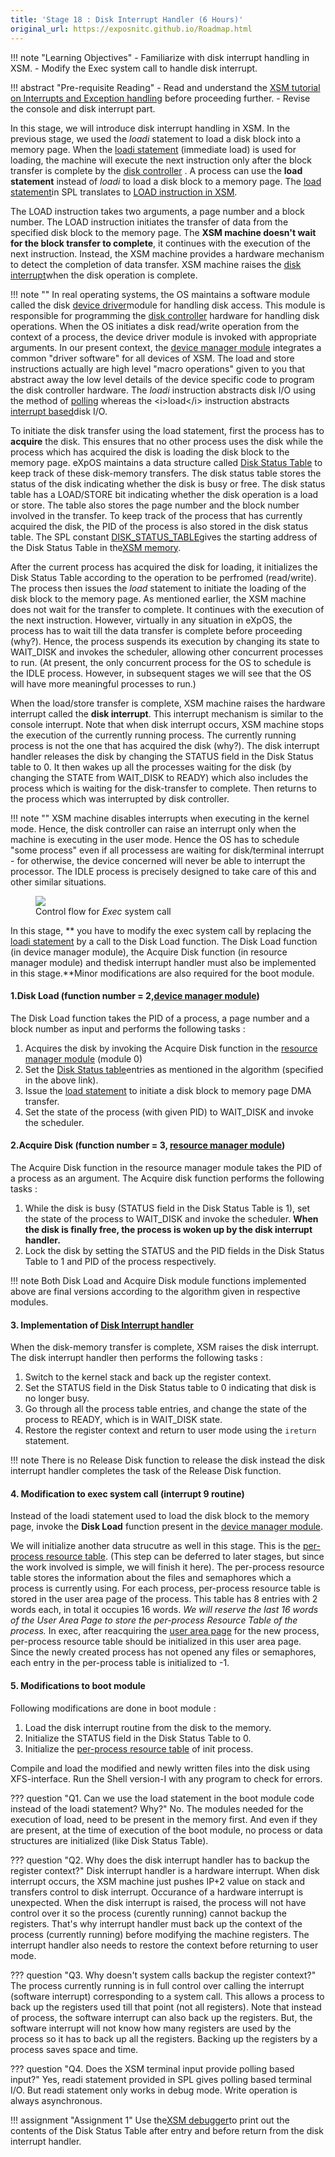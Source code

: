 ```yaml
---
title: 'Stage 18 : Disk Interrupt Handler (6 Hours)'
original_url: https://exposnitc.github.io/Roadmap.html
---
```


!!! note "Learning Objectives"
    - Familiarize with disk interrupt handling in XSM.
    - Modify the Exec system call to handle disk interrupt.

!!! abstract "Pre-requisite Reading"
    - Read and understand the [XSM tutorial on Interrupts and Exception handling](../tutorials/xsm-interrupts-tutorial.md#disk-and-console-interrupts) before proceeding further.
    - Revise the console and disk interrupt part.

In this stage, we will introduce disk interrupt handling in XSM. In the previous stage, we used
the *loadi* statement to load a disk block into a memory page. When the [loadi statement](../support-tools/spl.md) (immediate load) is used for loading, the machine will execute the next instruction only after the block transfer is complete by the [disk controller](../arch-spec/interrupts-exception-handling.md#disk-controller-interrupt) . A process can use the **load statement** instead of <i>loadi</i> to load a disk block to a memory page. The
[load statement](../support-tools/spl.md)in SPL translates to [LOAD instruction in XSM](../arch-spec/instruction-set.md).


The LOAD instruction takes two arguments, a page number and a block number. The LOAD
instruction initiates the transfer of data from the specified disk block to the memory page.
The **XSM machine doesn't wait for the block transfer to complete**, it continues with the
execution of the next instruction. Instead, the XSM machine provides a hardware mechanism to
detect the completion of data transfer. XSM machine raises the [disk interrupt](../tutorials/xsm-interrupts-tutorial.md#disk-and-console-interrupts)when the disk operation is complete.

!!! note ""
    In real operating systems, the OS maintains a software module called the disk [device driver](https://en.wikipedia.org/wiki/Device_driver)module for handling disk access. This module is responsible for programming the [disk controller](https://en.wikipedia.org/wiki/Disk_controller) hardware for handling disk operations. When the OS
    initiates a disk read/write operation from the context of a process, the device driver module is invoked with appropriate arguments. In our present context, the [device manager module](../modules/module-04.md) integrates a common "driver software" for all devices of XSM. The load and store instructions actually are high level "macro operations" given to you that abstract away the low level details of the device specific code to program the disk controller hardware. The <i>loadi</i> instruction abstracts disk I/O using the method of [polling](https://en.wikipedia.org/wiki/Polling_(computer_science)) whereas the <i>load</i> instruction abstracts [interrupt based](https://en.wikipedia.org/wiki/Asynchronous_I/O)disk I/O.

To initiate the disk transfer using the load statement, first the process has to **acquire**
the disk. This ensures that no other process uses the disk while the process which has acquired the disk is loading the disk block to the memory page. eXpOS maintains a data structure called [Disk Status Table](../os-design/mem-ds.md#disk-status-table) to keep track of these disk-memory transfers. The disk status table stores the status of the disk
indicating whether the disk is busy or free. The disk status table has a LOAD/STORE bit
indicating whether the disk operation is a load or store. The table also stores the page number
and the block number involved in the transfer. To keep track of the process that has currently
acquired the disk, the PID of the process is also stored in the disk status table. The SPL
constant [DISK_STATUS_TABLE](../support-tools/constants.md)gives the starting address of the Disk Status Table in the[XSM memory](../os-implementation.md).

After the current process has acquired the disk for loading, it initializes the Disk Status
Table according to the operation to be perfromed (read/write). The process then issues the
<i>load</i> statement to initiate the loading of the disk block to the memory page. As mentioned earlier,
the XSM machine does not wait for the transfer to complete. It continues with the execution of
the next instruction. However, virtually in any situation in eXpOS, the process has to wait
till the data transfer is complete before proceeding (why?). Hence, the process suspends its
execution by changing its state to WAIT_DISK and invokes the scheduler, allowing other
concurrent processes to run. (At present, the only concurrent process for the OS to schedule is
the IDLE process. However, in subsequent stages we will see that the OS will have more
meaningful processes to run.)

When the load/store transfer is complete, XSM machine raises the hardware interrupt called the **disk interrupt**.
This interrupt mechanism is similar to the console interrupt. Note that
when disk interrupt occurs, XSM machine stops the execution of the currently running process.
The currently running process is not the one that has acquired the disk (why?). The disk
interrupt handler releases the disk by changing the STATUS field in the Disk Status table to 0.
It then wakes up all the processes waiting for the disk (by changing the STATE from WAIT_DISK
to READY) which also includes the process which is waiting for the disk-transfer to complete.
Then returns to the process which was interrupted by disk controller.

!!! note ""
    XSM machine disables interrupts when executing in the kernel mode. Hence, the disk
    controller can raise an interrupt only when the machine is executing in the user mode.
    Hence the OS has to schedule "some process" even if all processess are waiting for
    disk/terminal interrupt - for otherwise, the device concerned will never be able to
    interrupt the processor. The IDLE process is precisely designed to take care of this and
    other similar situations.

<figure>
<img src="../../assets/img/roadmap/exec2.png"/>
<figcaption>Control flow for <i>Exec</i> system call</figcaption>
</figure>


In this stage, ** you have to modify the exec system call by replacing the [loadi statement](../support-tools/spl.md) by a call to the  Disk Load  function. The  Disk Load  function (in device manager module), the
Acquire Disk function (in resource manager module) and thedisk interrupt handler must also be implemented in
this stage.**Minor modifications are also required for the boot module.

#### 1.Disk Load (function number = 2,[device manager module](../modules/module-04.md))

The Disk Load function takes the PID of a process, a page number and a block number as input and performs the following tasks :
1. Acquires the disk by invoking the Acquire Disk function in the [resource manager module](../modules/module-00.md) (module 0)
2. Set the [Disk Status table](../os-design/mem-ds.md#disk-status-table)entries as mentioned in the algorithm (specified in the above link).
3. Issue the [load statement](../support-tools/spl.md) to initiate a disk block to memory page DMA transfer.
4. Set the state of the process (with given PID) to WAIT_DISK and invoke the scheduler.

#### 2.Acquire Disk (function number = 3, [resource manager module](../modules/module-00.md))

The Acquire Disk function in the resource manager module takes the PID of a process as an
argument. The Acquire disk function performs the following tasks :

1. While the disk is busy (STATUS field in the Disk Status Table is 1), set the state of
the process to WAIT_DISK and invoke the scheduler. **When the disk is finally free,
the process is woken up by the disk interrupt handler.**
2. Lock the disk by setting
the STATUS and the PID fields in the Disk Status Table to 1 and PID of the process
respectively.

!!! note 
    Both Disk Load and Acquire Disk module functions implemented above are final versions according to the algorithm given in respective modules.


#### 3. Implementation of [Disk Interrupt handler](../os-design/disk-interrupt.md)

When the disk-memory transfer is complete, XSM raises the disk interrupt. The disk interrupt handler then performs the following tasks :
1. Switch to the kernel stack and back up the register context.
2. Set the STATUS field in the Disk Status table to 0 indicating that disk is no longer busy.
3. Go through all the process table entries, and change the state of the process to READY, which is in WAIT_DISK state.
4. Restore the register context and return to user mode using the `ireturn` statement.

!!! note
    There is no Release Disk function to release the disk instead the disk interrupt handler completes the task of the Release Disk function.

#### 4. Modification to exec system call (interrupt 9 routine)

Instead of the loadi statement used to load the disk block to the memory page, invoke the **Disk Load**
function present in the [device manager module](../modules/module-04.md).


We will initialize another data strucutre as well in this stage. This is the
[per-process resource table](../os-design/process-table.md#per-process-resource-table). (This step can be deferred to later
stages, but since the work involved is simple, we will finish it here). The per-process
resource table stores the information about the files and semaphores which a process is
currently using. For each process, per-process resource table is stored in the user area
page of the process. This table has 8 entries with 2 words each, in total it occupies 16
words.
<i>We will reserve the last 16 words of the User Area Page to store the per-process
Resource Table of the process.</i>
In exec, after reacquiring the [user area page](../os-design/process-table.md#user-area) for the new process, per-process resource table should
be initialized in this user area page. Since the newly created process has not opened any
files or semaphores, each entry in the per-process table is initialized to -1.


#### 5. Modifications to boot module

Following modifications are done in boot module :

1. Load the disk interrupt routine from the disk to the memory.
2. Initialize the STATUS field in the Disk Status Table to 0.
3. Initialize the [per-process resource table](../os-design/process-table.md#per-process-resource-table) of init process.

Compile and load the modified and newly written files into the disk using XFS-interface. Run the Shell version-I with any program to check for errors.

??? question "Q1. Can we use the load statement in the boot module code instead of the loadi statement? Why?"
    No. The modules needed for the execution of load, need to be present in the memory
    first. And even if they are present, at the time of execution of the boot module, no
    process or data structures are initialized (like Disk Status Table).

??? question "Q2. Why does the disk interrupt handler has to backup the register context?"
    Disk interrupt handler is a hardware interrupt. When disk interrupt occurs, the XSM machine just pushes IP+2 value on stack and transfers control to disk interrupt. Occurance of a hardware interrupt is unexpected. When the disk interrupt is raised, the process will not have control over it so the process (curently running) cannot backup the registers. That's why interrupt handler must back up the context of the process (currently running) before modifying the machine registers. The interrupt handler also needs to restore the context before returning to user mode.

??? question "Q3. Why doesn't system calls backup the register context?"
    The process currently running is in full control over calling the interrupt (software interrupt) corresponding to a system call. This allows a process to back up the registers used till that point (not all registers). Note that instead of process, the software interrupt can also back up the registers. But, the software interrupt will not know how many registers are used by the process so it has to back up all the registers. Backing up the registers by a process saves space and time.

??? question "Q4. Does the XSM terminal input provide polling based input?"
    Yes, readi statement provided in SPL gives polling based terminal I/O. But readi statement only works in debug mode. Write operation is always asynchronous.


!!! assignment "Assignment 1"
    Use the[XSM debugger](../support-tools/xsm-simulator.md)to print out the contents of the Disk Status Table after entry and before return from the disk interrupt handler.